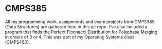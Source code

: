 CMPS385
=======

All my programming work, assignments and exam projects from CMPS385 (Data Structures) are gathered here in this git repo.  I've also included a program that finds the Perfect Fibonacci Distribution for Polyphase Merging in orders of 3 or 4.  This was part of my Operating Systems class (CMPS460).